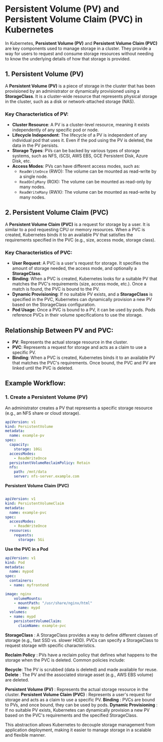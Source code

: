 # Persistent Volume (PV) and Persistent Volume Claim (PVC) in Kubernetes

In Kubernetes, **Persistent Volume (PV)** and **Persistent Volume Claim (PVC)** are key components used to manage storage in a cluster. They provide a way for users to request and consume storage resources without needing to know the underlying details of how that storage is provided.

## 1. **Persistent Volume (PV)**

A **Persistent Volume (PV)** is a piece of storage in the cluster that has been provisioned by an administrator or dynamically provisioned using a **StorageClass**. It is a cluster-wide resource that represents physical storage in the cluster, such as a disk or network-attached storage (NAS).

### Key Characteristics of PV:
- **Cluster Resource**: A PV is a cluster-level resource, meaning it exists independently of any specific pod or node.
- **Lifecycle Independent**: The lifecycle of a PV is independent of any individual pod that uses it. Even if the pod using the PV is deleted, the data in the PV persists.
- **Storage Types**: PVs can be backed by various types of storage systems, such as NFS, iSCSI, AWS EBS, GCE Persistent Disk, Azure Disk, etc.
- **Access Modes**: PVs can have different access modes, such as:
  - `ReadWriteOnce` (RWO): The volume can be mounted as read-write by a single node.
  - `ReadOnlyMany` (ROX): The volume can be mounted as read-only by many nodes.
  - `ReadWriteMany` (RWX): The volume can be mounted as read-write by many nodes.

## 2. **Persistent Volume Claim (PVC)**

A **Persistent Volume Claim (PVC)** is a request for storage by a user. It is similar to a pod requesting CPU or memory resources. When a PVC is created, Kubernetes binds it to an available PV that satisfies the requirements specified in the PVC (e.g., size, access mode, storage class).

### Key Characteristics of PVC:
- **User Request**: A PVC is a user's request for storage. It specifies the amount of storage needed, the access mode, and optionally a **StorageClass**.
- **Binding**: When a PVC is created, Kubernetes looks for a suitable PV that matches the PVC's requirements (size, access mode, etc.). Once a match is found, the PVC is bound to the PV.
- **Dynamic Provisioning**: If no suitable PV exists, and a **StorageClass** is specified in the PVC, Kubernetes can dynamically provision a new PV based on the StorageClass configuration.
- **Pod Usage**: Once a PVC is bound to a PV, it can be used by pods. Pods reference PVCs in their volume specifications to use the storage.

## Relationship Between PV and PVC:

- **PV**: Represents the actual storage resource in the cluster.
- **PVC**: Represents a request for storage and acts as a claim to use a specific PV.
- **Binding**: When a PVC is created, Kubernetes binds it to an available PV that matches the PVC's requirements. Once bound, the PVC and PV are linked until the PVC is deleted.

## Example Workflow:

### 1. **Create a Persistent Volume (PV)**

An administrator creates a PV that represents a specific storage resource (e.g., an NFS share or cloud storage).

```yaml
apiVersion: v1
kind: PersistentVolume
metadata:
  name: example-pv
spec:
  capacity:
    storage: 10Gi
  accessModes:
    - ReadWriteOnce
  persistentVolumeReclaimPolicy: Retain
  nfs:
    path: /mnt/data
    server: nfs-server.example.com

```


**Persistent Volume Claim (PVC)**

```yaml

apiVersion: v1
kind: PersistentVolumeClaim
metadata:
  name: example-pvc
spec:
  accessModes:
    - ReadWriteOnce
  resources:
    requests:
      storage: 5Gi
```

**Use the PVC in a Pod**
```yaml
apiVersion: v1
kind: Pod
metadata:
  name: mypod
spec:
  containers:
  - name: myfrontend

image: nginx
    volumeMounts:
    - mountPath: "/usr/share/nginx/html"
      name: mypd
  volumes:
  - name: mypd
    persistentVolumeClaim:
      claimName: example-pvc
```

**StorageClass** : A StorageClass provides a way to define different classes of storage (e.g., fast SSD vs. slower HDD). PVCs can specify a StorageClass to request storage with specific characteristics.


**Reclaim Policy** : PVs have a reclaim policy that defines what happens to the storage when the PVC is deleted. Common policies include:


**Recycle**: The PV is scrubbed (data is deleted) and made available for reuse.
**Delete** : The PV and the associated storage asset (e.g., AWS EBS volume) are deleted.

**Persistent Volume (PV)** : Represents the actual storage resource in the cluster.
**Persistent Volume Claim (PVC)** : Represents a user's request for storage and acts as a claim to use a specific PV.
**Binding** : PVCs are bound to PVs, and once bound, they can be used by pods.
**Dynamic Provisioning** : If no suitable PV exists, Kubernetes can dynamically provision a new PV based on the PVC's requirements and the specified StorageClass.

This abstraction allows Kubernetes to decouple storage management from application deployment, making it easier to manage storage in a scalable and flexible manner.
